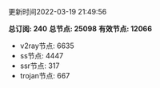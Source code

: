 更新时间2022-03-19 21:49:56

**总订阅: 240**
**总节点: 25098**
**有效节点: 12066**
- v2ray节点: 6635
- ss节点: 4447
- ssr节点: 317
- trojan节点: 667
